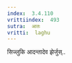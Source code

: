 ```yaml
---
index:  3.4.110
vrittiindex:  493
sutra:  आतः
vritti:  laghu 
---
```


सिज्लुकि आदन्तादेव झेर्जुस्..

